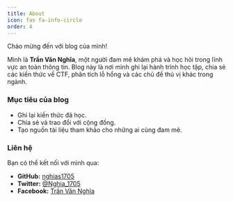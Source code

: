 ```yaml
---
title: About
icon: fas fa-info-circle
order: 4
---
```


Chào mừng đến với blog của mình!

Mình là **Trần Văn Nghĩa**, một người đam mê khám phá và học hỏi trong lĩnh vực an toàn thông tin. Blog này là nơi mình ghi lại hành trình học tập, chia sẻ các kiến thức về CTF, phân tích lỗ hổng và các chủ đề thú vị khác trong ngành.

### Mục tiêu của blog

- Ghi lại kiến thức đã học.
- Chia sẻ và trao đổi với cộng đồng.
- Tạo nguồn tài liệu tham khảo cho những ai cùng đam mê.

### Liên hệ

Bạn có thể kết nối với mình qua:

- **GitHub:** [nghias1705](https://github.com/nghias1705)
- **Twitter:** [@Nghia_1705](https://X.com/Nghia_1705)
- **Facebook:** [Trần Văn Nghĩa](https://www.facebook.com/nghia175)
